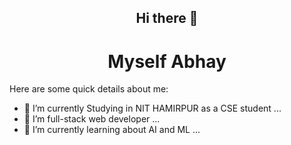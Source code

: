 <h2 align="center">Hi there 👋 </h2>
<h1 align="center"> Myself Abhay</h1>

<!--
**MitAbhay/MitAbhay** is a ✨ _special_ ✨ repository because its `README.md` (this file) appears on your GitHub profile.-->

Here are some quick details about me:

- 🔭 I’m currently Studying in NIT HAMIRPUR as a CSE student ...
- 👯 I’m full-stack web developer ...
- 🌱 I’m currently learning about AI and ML ...
